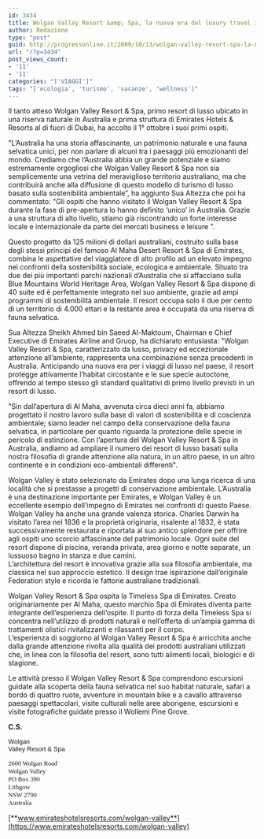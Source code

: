 ```yaml
---
id: 3434
title: Wolgan Valley Resort &amp; Spa, la nuova era del luxury travel in Australia
author: Redazione
type: "post"
guid: http://progressonline.it/2009/10/13/wolgan-valley-resort-spa-la-nuova-era-del-luxury-travel-in-australia/
url: "/?p=3434"
post_views_count:
- '11'
- '11'
categories: "['VIAGGI']"
tags: "['ecologia', 'turismo', 'vacanze', 'wellness']"
---
```


Il tanto atteso Wolgan Valley Resort &amp; Spa, primo resort di lusso ubicato in una riserva naturale in Australia e prima struttura di Emirates Hotels &amp; Resorts al di fuori di Dubai, ha accolto il 1° ottobre i suoi primi ospiti.

"L’Australia ha una storia affascinante, un patrimonio naturale e una fauna selvatica unici, per non parlare di alcuni tra i paesaggi più emozionanti del mondo. Crediamo che l’Australia abbia un grande potenziale e siamo estremamente orgogliosi che Wolgan Valley Resort &amp; Spa non sia semplicemente una vetrina del meraviglioso territorio australiano, ma che contribuirà anche alla diffusione di questo modello di turismo di lusso basato sulla sostenibilità ambientale”, ha aggiunto Sua Altezza che poi ha commentato: "Gli ospiti che hanno visitato il Wolgan Valley Resort &amp; Spa durante la fase di pre-apertura lo hanno definito ‘unico’ in Australia. Grazie a una struttura di alto livello, stiamo già riscontrando un forte interesse locale e internazionale da parte dei mercati business e leisure ".

Questo progetto da 125 milioni di dollari australiani, costruito sulla base degli stessi principi del famoso Al Maha Desert Resort &amp; Spa di Emirates, combina le aspettative del viaggiatore di alto profilo ad un elevato impegno nei confronti della sostenibilità sociale, ecologica e ambientale. Situato tra due dei più importanti parchi nazionali d’Australia che si affacciano sulla Blue Mountains World Heritage Area, Wolgan Valley Resort &amp; Spa dispone di 40 suite ed è perfettamente integrato nel suo ambiente, grazie ad ampi programmi di sostenibilità ambientale. Il resort occupa solo il due per cento di un territorio di 4.000 ettari e la restante area è occupata da una riserva di fauna selvatica.

Sua Altezza Sheikh Ahmed bin Saeed Al-Maktoum, Chairman e Chief Executive di Emirates Airline and Gruop, ha dichiarato entusiasta: "Wolgan Valley Resort &amp; Spa, caratterizzato da lusso, privacy ed eccezionale attenzione all’ambiente, rappresenta una combinazione senza precedenti in Australia. Anticipando una nuova era per i viaggi di lusso nel paese, il resort protegge attivamente l’habitat circostante e le sue specie autoctone, offrendo al tempo stesso gli standard qualitativi di primo livello previsti in un resort di lusso.

"Sin dall’apertura di Al Maha, avvenuta circa dieci anni fa, abbiamo progettato il nostro lavoro sulla base di valori di sostenibilità e di coscienza ambientale; siamo leader nel campo della conservazione della fauna selvatica, in particolare per quanto riguarda la protezione delle specie in pericolo di estinzione. Con l’apertura del Wolgan Valley Resort &amp; Spa in Australia, andiamo ad ampliare il numero dei resort di lusso basati sulla nostra filosofia di grande attenzione alla natura, in un altro paese, in un altro continente e in condizioni eco-ambientali differenti".

Wolgan Valley è stato selezionato da Emirates dopo una lunga ricerca di una località che si prestasse a progetti di conservazione ambientale. L’Australia è una destinazione importante per Emirates, e Wolgan Valley è un eccellente esempio dell’impegno di Emirates nei confronti di questo Paese. Wolgan Valley ha anche una grande valenza storica. Charles Darwin ha visitato l’area nel 1836 e la proprietà originaria, risalente al 1832, è stata successivamente restaurata e riportata al suo antico splendore per offrire agli ospiti uno scorcio affascinante del patrimonio locale. Ogni suite del resort dispone di piscina, veranda privata, area giorno e notte separate, un lussuoso bagno in stanza e due camini.  
L’architettura del resort è innovativa grazie alla sua filosofia ambientale, ma classica nel suo approccio estetico. Il design trae ispirazione dall’originale Federation style e ricorda le fattorie australiane tradizionali.

Wolgan Valley Resort &amp; Spa ospita la Timeless Spa di Emirates. Creato originariamente per Al Maha, questo marchio Spa di Emirates diventa parte integrante dell’esperienza dell’ospite. Il punto di forza della Timeless Spa si concentra nell’utilizzo di prodotti naturali e nell’offerta di un’ampia gamma di trattamenti olistici rivitalizzanti e rilassanti per il corpo.   
L’esperienza di soggiorno al Wolgan Valley Resort &amp; Spa è arricchita anche dalla grande attenzione rivolta alla qualità dei prodotti australiani utilizzati che, in linea con la filosofia del resort, sono tutti alimenti locali, biologici e di stagione.

Le attività presso il Wolgan Valley Resort &amp; Spa comprendono escursioni guidate alla scoperta della fauna selvatica nel suo habitat naturale, safari a bordo di quattro ruote, avventure in mountain bike e a cavallo attraverso paesaggi spettacolari, visite culturali nelle aree aborigene, escursioni e visite fotografiche guidate presso il Wollemi Pine Grove.

**C.S.**

<span class="Apple-style-span" style="font-family: Arial; font-size: 13px; white-space: pre; -webkit-border-horizontal-spacing: 2px; -webkit-border-vertical-spacing: 2px; ">Wolgan Valley Resort &amp; Spa</span>

<span style="font-family: Verdana; "><span style="font-size: small; ">2600 Wolgan Road  
Wolgan Valley  
PO Box 390  
Lithgow  
NSW 2790  
Australia</span></span>

[**www.emirateshotelsresorts.com/wolgan-valley**](https://www.emirateshotelsresorts.com/wolgan-valley)